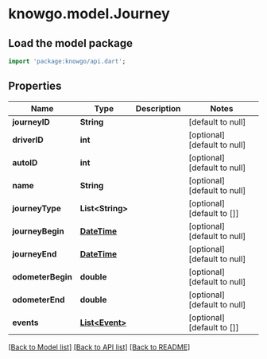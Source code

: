 # knowgo.model.Journey

## Load the model package
```dart
import 'package:knowgo/api.dart';
```

## Properties
Name | Type | Description | Notes
------------ | ------------- | ------------- | -------------
**journeyID** | **String** |  | [default to null]
**driverID** | **int** |  | [optional] [default to null]
**autoID** | **int** |  | [optional] [default to null]
**name** | **String** |  | [optional] [default to null]
**journeyType** | **List&lt;String&gt;** |  | [optional] [default to []]
**journeyBegin** | [**DateTime**](DateTime.md) |  | [optional] [default to null]
**journeyEnd** | [**DateTime**](DateTime.md) |  | [optional] [default to null]
**odometerBegin** | **double** |  | [optional] [default to null]
**odometerEnd** | **double** |  | [optional] [default to null]
**events** | [**List&lt;Event&gt;**](Event.md) |  | [optional] [default to []]

[[Back to Model list]](../README.md#documentation-for-models) [[Back to API list]](../README.md#documentation-for-api-endpoints) [[Back to README]](../README.md)



